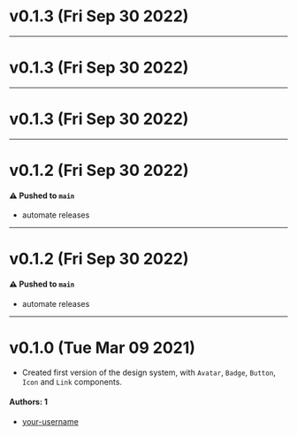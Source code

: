 # v0.1.3 (Fri Sep 30 2022)



---

# v0.1.3 (Fri Sep 30 2022)



---

# v0.1.3 (Fri Sep 30 2022)



---

# v0.1.2 (Fri Sep 30 2022)

#### ⚠️ Pushed to `main`

- automate releases

---

# v0.1.2 (Fri Sep 30 2022)

#### ⚠️ Pushed to `main`

- automate releases

---

# v0.1.0 (Tue Mar 09 2021)

- Created first version of the design system, with `Avatar`, `Badge`, `Button`, `Icon` and `Link` components.

#### Authors: 1

- [your-username](https://github.com/your-username)
